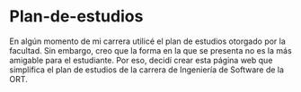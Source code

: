 # Plan-de-estudios
En algún momento de mi carrera utilicé el plan de estudios otorgado por la facultad. Sin embargo, creo que la forma en la que se presenta no es la más amigable para el estudiante. Por eso, decidí crear esta página web que simplifica el plan de estudios de la carrera de Ingeniería de Software de la ORT.
